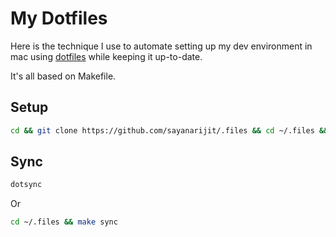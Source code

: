 # My Dotfiles

Here is the technique I use to automate setting up my dev environment in mac using [dotfiles](https://dotfiles.github.io) while keeping it up-to-date.

It's all based on Makefile.

## Setup

```bash
cd && git clone https://github.com/sayanarijit/.files && cd ~/.files && make
```

## Sync

```bash
dotsync
```

Or

```bash
cd ~/.files && make sync
```
